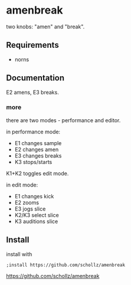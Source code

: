 # amenbreak

two knobs: "amen" and "break".

## Requirements

- norns

## Documentation

E2 amens, E3 breaks.

### more 

there are two modes - performance and editor. 

in performance mode:

- E1 changes sample
- E2 changes amen
- E3 changes breaks
- K3 stops/starts

K1+K2 toggles edit mode.

in edit mode:

- E1 changes kick
- E2 zooms
- E3 jogs slice
- K2/K3 select slice
- K3 auditions slice

## Install

install with

```
;install https://github.com/schollz/amenbreak
```

https://github.com/schollz/amenbreak
